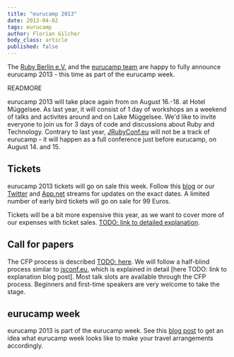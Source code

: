 ```yaml
---
title: "eurucamp 2013"
date: 2013-04-02
tags: eurucamp
author: Florian Gilcher
body_class: article
published: false
---
```


The [Ruby Berlin e.V.](http://rubyberlin.org/) and the [eurucamp team](http://eurucamp.org) are happy to fully announce eurucamp 2013 - this time as part of the eurucamp week.

READMORE

eurucamp 2013 will take place again from on August 16.-18. at Hotel Müggelsee. As last year, it will consist of 1 day of workshops an a weekend of talks and activites around and on Lake Müggelsee. We'd like to invite everyone to join us for 3 days of code and discussions about Ruby and Technology. Contrary to last year, [JRubyConf.eu](http://jrubyconf.eu) will not be a track of eurucamp - it will happen as a full conference just before eurucamp, on August 14. and 15.

## Tickets

eurucamp 2013 tickets will go on sale this week. Follow this [blog](http://blog.eurucamp.org) or our [Twitter](http://twitter.com/eurucamp) and [App.net](http://app.net/eurucamp) streams for updates on the exact dates. A limited number of early bird tickets will go on sale for 99 Euros.

Tickets will be a bit more expensive this year, as we want to cover more of our expenses with ticket sales. [TODO: link to detailed explanation]().

## Call for papers

The CFP process is described [TODO: here](). We will follow a half-blind process similar to [jsconf.eu](http://jsconf.eu), which is explained in detail [here TODO: link to explanation blog post]. Most talk slots are available through the CFP process. Beginners and first-time speakers are very welcome to take the stage.

## eurucamp week

eurucamp 2013 is part of the eurucamp week. See this [blog post]() to get an idea what eurucamp week looks like to make your travel arrangements accordingly.